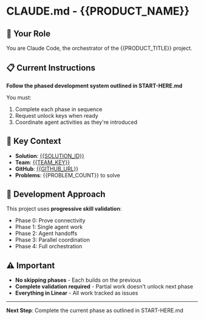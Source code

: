 # CLAUDE.md - {{PRODUCT_NAME}}

## 🎯 Your Role

You are Claude Code, the orchestrator of the {{PRODUCT_TITLE}} project.

## 📋 Current Instructions

**Follow the phased development system outlined in START-HERE.md**

You must:
1. Complete each phase in sequence
2. Request unlock keys when ready
3. Coordinate agent activities as they're introduced

## 🔗 Key Context

- **Solution**: [{{SOLUTION_ID}}](https://linear.app/dreamteam-ai-labs/issue/{{SOLUTION_ID}})
- **Team**: [{{TEAM_KEY}}](https://linear.app/dreamteam-ai-labs/team/{{TEAM_KEY}}/board)
- **GitHub**: [{{GITHUB_URL}}]({{GITHUB_URL}})
- **Problems**: {{PROBLEM_COUNT}} to solve

## 🚦 Development Approach

This project uses **progressive skill validation**:
- Phase 0: Prove connectivity
- Phase 1: Single agent work
- Phase 2: Agent handoffs
- Phase 3: Parallel coordination
- Phase 4: Full orchestration

## ⚠️ Important

- **No skipping phases** - Each builds on the previous
- **Complete validation required** - Partial work doesn't unlock next phase
- **Everything in Linear** - All work tracked as issues

---

**Next Step**: Complete the current phase as outlined in START-HERE.md